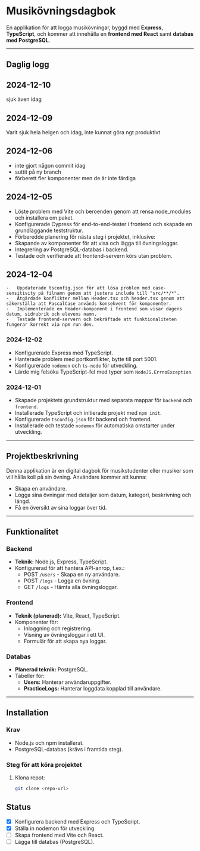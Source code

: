 # Musikövningsdagbok

En applikation för att logga musikövningar, byggd med **Express**, **TypeScript**, och kommer att innehålla en **frontend med React** samt **databas med PostgreSQL**.

---

## Daglig logg

## 2024-12-10

sjuk även idag

## 2024-12-09

Varit sjuk hela helgen och idag, inte kunnat göra ngt produktivt

## 2024-12-06

- inte gjort någon commit idag
- suttit på ny branch
- förberett fler komponenter men de är inte färdiga

## 2024-12-05

- Löste problem med Vite och beroenden genom att rensa node_modules och installera om paket.
- Konfigurerade Cypress för end-to-end-tester i frontend och skapade en grundläggande teststruktur.
- Förberedde planering för nästa steg i projektet, inklusive:
- Skapande av komponenter för att visa och lägga till övningsloggar.
- Integrering av PostgreSQL-databas i backend.
- Testade och verifierade att frontend-servern körs utan problem.

## 2024-12-04

    -	Uppdaterade tsconfig.json för att lösa problem med case-sensitivity på filnamn genom att justera include till "src/**/*".
    -	Åtgärdade konflikter mellan Header.tsx och header.tsx genom att säkerställa att PascalCase används konsekvent för komponenter.
    -	Implementerade en Header-komponent i frontend som visar dagens datum, sidrubrik och elevens namn.
    -	Testade frontend-servern och bekräftade att funktionaliteten fungerar korrekt via npm run dev.

### 2024-12-02

- Konfigurerade Express med TypeScript.
- Hanterade problem med portkonflikter, bytte till port 5001.
- Konfigurerade `nodemon` och `ts-node` för utveckling.
- Lärde mig felsöka TypeScript-fel med typer som `NodeJS.ErrnoException`.

### 2024-12-01

- Skapade projektets grundstruktur med separata mappar för `backend` och `frontend`.
- Installerade TypeScript och initierade projekt med `npm init`.
- Konfigurerade `tsconfig.json` för backend och frontend.
- Installerade och testade `nodemon` för automatiska omstarter under utveckling.

---

## Projektbeskrivning

Denna applikation är en digital dagbok för musikstudenter eller musiker som vill hålla koll på sin övning. Användare kommer att kunna:

- Skapa en användare.
- Logga sina övningar med detaljer som datum, kategori, beskrivning och längd.
- Få en översikt av sina loggar över tid.

---

## Funktionalitet

### Backend

- **Teknik:** Node.js, Express, TypeScript.
- Konfigurerad för att hantera API-anrop, t.ex.:
  - POST `/users` - Skapa en ny användare.
  - POST `/logs` - Logga en övning.
  - GET `/logs` - Hämta alla övningsloggar.

### Frontend

- **Teknik (planerad):** Vite, React, TypeScript.
- Komponenter för:
  - Inloggning och registrering.
  - Visning av övningsloggar i ett UI.
  - Formulär för att skapa nya loggar.

### Databas

- **Planerad teknik:** PostgreSQL.
- Tabeller för:
  - **Users:** Hanterar användaruppgifter.
  - **PracticeLogs:** Hanterar loggdata kopplad till användare.

---

## Installation

### Krav

- Node.js och npm installerat.
- PostgreSQL-databas (krävs i framtida steg).

### Steg för att köra projektet

1. Klona repot:
   ```bash
   git clone <repo-url>
   ```

## Status

- [x] Konfigurera backend med Express och TypeScript.
- [x] Ställa in nodemon för utveckling.
- [ ] Skapa frontend med Vite och React.
- [ ] Lägga till databas (PostgreSQL).
